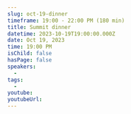 ```yaml
---
slug: oct-19-dinner
timeframe: 19:00 - 22:00 PM (180 min)
title: Summit dinner
datetime: 2023-10-19T19:00:00.000Z
date: Oct 19, 2023
time: 19:00 PM
isChild: false
hasPage: false
speakers:
  -
tags:
  -
youtube:
youtubeUrl:
---
```


